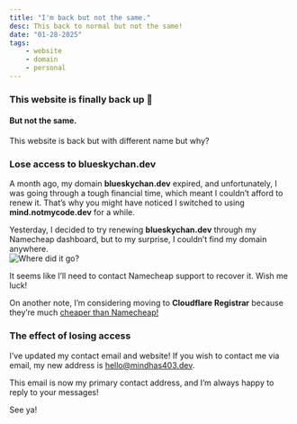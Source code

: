 ```yaml
---
title: "I'm back but not the same."
desc: This back to normal but not the same!
date: "01-28-2025"
tags:
    - website
    - domain
    - personal
---
```


### This website is finally back up 🎉
#### But not the same.
This website is back but with different name but why?

### Lose access to blueskychan.dev
A month ago, my domain **blueskychan.dev** expired, and unfortunately, I was going through a tough financial time, which meant I couldn’t afford to renew it. That’s why you might have noticed I switched to using **mind.notmycode.dev** for a while.

Yesterday, I decided to try renewing **blueskychan.dev** through my Namecheap dashboard, but to my surprise, I couldn’t find my domain anywhere.  
![Where did it go?](/abcdefg/lost.png)

It seems like I’ll need to contact Namecheap support to recover it. Wish me luck!

On another note, I’m considering moving to **Cloudflare Registrar** because they’re much [cheaper than Namecheap!](https://tld-list.com/tld/dev)

### The effect of losing access
I’ve updated my contact email and website! If you wish to contact me via email, my new address is [hello@mindhas403.dev](mailto:hello@mindhas403.dev).  

This email is now my primary contact address, and I’m always happy to reply to your messages!



See ya!